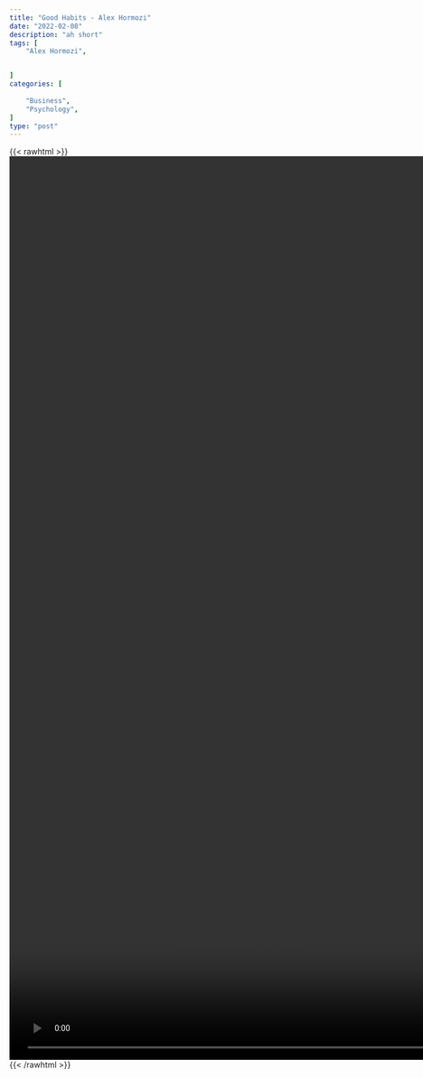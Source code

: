 ```yaml
---
title: "Good Habits - Alex Hormozi"
date: "2022-02-08"
description: "ah short"
tags: [
    "Alex Hormozi",


]
categories: [
    
    "Business",
    "Psychology",
]
type: "post"
---
```

{{< rawhtml >}}
    <video style="height:40vh;width:auto" overflow="hidden" controls>
        <source src="https://clips.dev00ps.com/Alex%20Hormozi/good%20habits.mp4" type="video/mp4"> 
    </video>
{{< /rawhtml >}}